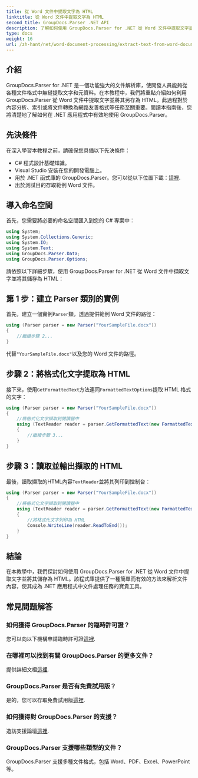 ```yaml
---
title: 從 Word 文件中提取文字為 HTML
linktitle: 從 Word 文件中提取文字為 HTML
second_title: GroupDocs.Parser .NET API
description: 了解如何使用 GroupDocs.Parser for .NET 從 Word 文件中提取文字並將其儲存為 HTML。帶有程式碼範例的分步教程。
type: docs
weight: 16
url: /zh-hant/net/word-document-processing/extract-text-from-word-document-as-html/
---
```

## 介紹
GroupDocs.Parser for .NET 是一個功能強大的文件解析庫，使開發人員能夠從各種文件格式中無縫提取文字和元資料。在本教程中，我們將重點介紹如何利用 GroupDocs.Parser 從 Word 文件中提取文字並將其另存為 HTML。此過程對於內容分析、索引或將文件轉換為網路友善格式等任務至關重要。閱讀本指南後，您將清楚地了解如何在 .NET 應用程式中有效地使用 GroupDocs.Parser。
## 先決條件
在深入學習本教程之前，請確保您具備以下先決條件：
- C# 程式設計基礎知識。
- Visual Studio 安裝在您的開發電腦上。
- 用於 .NET 函式庫的 GroupDocs.Parser。您可以從以下位置下載：[這裡](https://releases.groupdocs.com/parser/net/).
- 出於測試目的存取範例 Word 文件。
## 導入命名空間
首先，您需要將必要的命名空間匯入到您的 C# 專案中：
```csharp
using System;
using System.Collections.Generic;
using System.IO;
using System.Text;
using GroupDocs.Parser.Data;
using GroupDocs.Parser.Options;
```
請依照以下詳細步驟，使用 GroupDocs.Parser for .NET 從 Word 文件中擷取文字並將其儲存為 HTML：
## 第 1 步：建立 Parser 類別的實例
首先，建立一個實例`Parser`類，透過提供範例 Word 文件的路徑：
```csharp
using (Parser parser = new Parser("YourSampleFile.docx"))
{
    //繼續步驟 2...
}
```
代替`"YourSampleFile.docx"`以及您的 Word 文件的路徑。
## 步驟 2：將格式化文字提取為 HTML
接下來，使用`GetFormattedText`方法連同`FormattedTextOptions`提取 HTML 格式的文字：
```csharp
using (Parser parser = new Parser("YourSampleFile.docx"))
{
    //將格式化文字擷取到閱讀器中
    using (TextReader reader = parser.GetFormattedText(new FormattedTextOptions(FormattedTextMode.Html)))
    {
        //繼續步驟 3...
    }
}
```
## 步驟 3：讀取並輸出擷取的 HTML
最後，讀取擷取的HTML內容`TextReader`並將其列印到控制台：
```csharp
using (Parser parser = new Parser("YourSampleFile.docx"))
{
    //將格式化文字擷取到閱讀器中
    using (TextReader reader = parser.GetFormattedText(new FormattedTextOptions(FormattedTextMode.Html)))
    {
        //將格式化文字列印為 HTML
        Console.WriteLine(reader.ReadToEnd());
    }
}
```
## 結論
在本教學中，我們探討如何使用 GroupDocs.Parser for .NET 從 Word 文件中提取文字並將其儲存為 HTML。該程式庫提供了一種簡單而有效的方法來解析文件內容，使其成為 .NET 應用程式中文件處理任務的寶貴工具。

## 常見問題解答
### 如何獲得 GroupDocs.Parser 的臨時許可證？
您可以向以下機構申請臨時許可證[這裡](https://purchase.groupdocs.com/temporary-license/).
### 在哪裡可以找到有關 GroupDocs.Parser 的更多文件？
提供詳細文檔[這裡](https://reference.groupdocs.com/parser/net/).
### GroupDocs.Parser 是否有免費試用版？
是的，您可以存取免費試用版[這裡](https://releases.groupdocs.com/).
### 如何獲得對 GroupDocs.Parser 的支援？
造訪支援論壇[這裡](https://forum.groupdocs.com/c/parser/17).
### GroupDocs.Parser 支援哪些類型的文件？
GroupDocs.Parser 支援多種文件格式，包括 Word、PDF、Excel、PowerPoint 等。